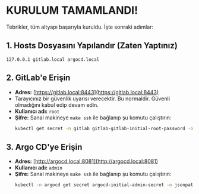 # KURULUM TAMAMLANDI!

Tebrikler, tüm altyapı başarıyla kuruldu. İşte sonraki adımlar:

## 1. Hosts Dosyasını Yapılandır (Zaten Yaptınız)
```
127.0.0.1 gitlab.local argocd.local
```

## 2. GitLab'e Erişin
- **Adres:** [https://gitlab.local:8443](https://gitlab.local:8443)
- Tarayıcınız bir güvenlik uyarısı verecektir. Bu normaldir. Güvenli olmadığını kabul edip devam edin.
- **Kullanıcı adı:** `root`
- **Şifre:** Sanal makineye `make ssh` ile bağlanıp şu komutu çalıştırın:
  ```bash
  kubectl get secret -n gitlab gitlab-gitlab-initial-root-password -ojsonpath='{.data.password}' | base64 -d
  ```

## 3. Argo CD'ye Erişin
- **Adres:** [http://argocd.local:8081](http://argocd.local:8081)
- **Kullanıcı adı:** `admin`
- **Şifre:** Sanal makineye `make ssh` ile bağlanıp şu komutu çalıştırın:
  ```bash
  kubectl -n argocd get secret argocd-initial-admin-secret -o jsonpath="{.data.password}" | base64 -d
  ```
